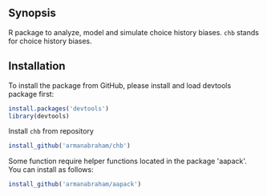 ## Synopsis

R package to analyze, model and simulate choice history biases. `chb` stands for choice history biases. 

## Installation 
To install the package from GitHub, please install and load devtools package first:
```R
install.packages('devtools')
library(devtools)
```
Install `chb` from repository
```R
install_github('armanabraham/chb')
```

Some function require helper functions located in the package 'aapack'. You can install as follows:
```R
install_github('armanabraham/aapack')
```

